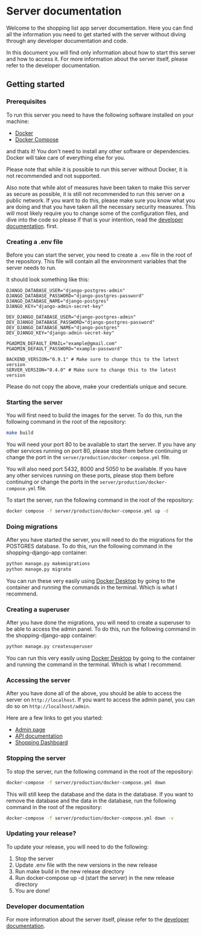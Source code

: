 # Server documentation

Welcome to the shopping list app server documentation. Here you can find all the information you need to get started with the server without diving through any developer documentation and code. 

In this document you will find only information about how to start this server and how to access it. For more information about the server itself, please refer to the developer documentation.

## Getting started

### Prerequisites

To run this server you need to have the following software installed on your machine:

- [Docker](https://www.docker.com/)
- [Docker Compose](https://docs.docker.com/compose/)

and thats it! You don't need to install any other software or dependencies. Docker will take care of everything else for you. 

Please note that while it is possible to run this server without Docker, it is not recommended and not supported.

Also note that while alot of measures have been taken to make this server as secure as possible, it is still not recommended to run this server on a public network. If you want to do this, please make sure you know what you are doing and that you have taken all the necessary security measures. This will most likely require you to change some of the configuration files, and dive into the code so please if that is your intention, read the [developer documentation](docs/README.md). first.

### Creating a .env file

Before you can start the server, you need to create a `.env` file in the root of the repository. This file will contain all the environment variables that the server needs to run.

It should look something like this:

```env
DJANGO_DATABASE_USER="django-postgres-admin"
DJANGO_DATABASE_PASSWORD="django-postgres-password"
DJANGO_DATABASE_NAME="django-postgres"
DJANGO_KEY="django-admin-secret-key"

DEV_DJANGO_DATABASE_USER="django-postgres-admin"
DEV_DJANGO_DATABASE_PASSWORD="django-postgres-password"
DEV_DJANGO_DATABASE_NAME="django-postgres"
DEV_DJANGO_KEY="django-admin-secret-key"

PGADMIN_DEFAULT_EMAIL="example@gmail.com"
PGADMIN_DEFAULT_PASSWORD="example-password"

BACKEND_VERSION="0.9.1" # Make sure to change this to the latest version
SERVER_VERSION="0.4.0" # Make sure to change this to the latest version
```

Please do not copy the above, make your credentials unique and secure.

### Starting the server

You will first need to build the images for the server. To do this, run the following command in the root of the repository:

```bash
make build
```

You will need your port 80 to be available to start the server. If you have any other services running on port 80, please stop them before continuing or change the port in the `server/production/docker-compose.yml` file.

You will also need port 5432, 8000 and 5050 to be available. If you have any other services running on these ports, please stop them before continuing or change the ports in the `server/production/docker-compose.yml` file.

To start the server, run the following command in the root of the repository:

```bash
docker compose -f server/production/docker-compose.yml up -d
```

### Doing migrations

After you have started the server, you will need to do the migrations for the POSTGRES database. To do this, run the following command in the shopping-django-app container:

```bash
python manage.py makemigrations
python manage.py migrate
```

You can run these very easily using [Docker Desktop](https://www.docker.com/products/docker-desktop) by going to the container and running the commands in the terminal. Which is what I recommend.

### Creating a superuser

After you have done the migrations, you will need to create a superuser to be able to access the admin panel. To do this, run the following command in the shopping-django-app container:

```bash
python manage.py createsuperuser
```

You can run this very easily using [Docker Desktop](https://www.docker.com/products/docker-desktop) by going to the container and running the command in the terminal. Which is what I recommend.

### Accessing the server

After you have done all of the above, you should be able to access the server on `http://localhost`. If you want to access the admin panel, you can do so on `http://localhost/admin`.

Here are a few links to get you started:

- [Admin page](http://localhost/admin)
- [API documentation](http://localhost/api/docs)
- [Shopping Dashboard](http://localhost/shopping/dashboard/)

### Stopping the server

To stop the server, run the following command in the root of the repository:

```bash
docker-compose -f server/production/docker-compose.yml down
```

This will still keep the database and the data in the database. If you want to remove the database and the data in the database, run the following command in the root of the repository:

```bash
docker-compose -f server/production/docker-compose.yml down -v
```

### Updating your release?

To update your release, you will need to do the following:

1. Stop the server
2. Update .env file with the new versions in the new release
3. Run make build in the new release directory
4. Run docker-compose up -d (start the server) in the new release directory
5. You are done!

### Developer documentation

For more information about the server itself, please refer to the [developer documentation](docs/README.md).
